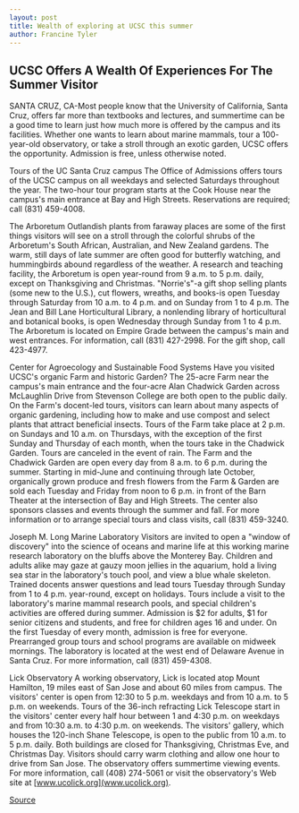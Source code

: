 ```yaml
---
layout: post
title: Wealth of exploring at UCSC this summer
author: Francine Tyler
---
```


## UCSC Offers A Wealth Of Experiences For The Summer Visitor

SANTA CRUZ, CA-Most people know that the University of California, Santa Cruz, offers far more than textbooks and lectures, and summertime can be a good time to learn just how much more is offered by the campus and its facilities. Whether one wants to learn about marine mammals, tour a 100- year-old observatory, or take a stroll through an exotic garden, UCSC offers the opportunity. Admission is free, unless otherwise noted.

Tours of the UC Santa Cruz campus The Office of Admissions offers tours of the UCSC campus on all weekdays and selected Saturdays throughout the year. The two-hour tour program starts at the Cook House near the campus's main entrance at Bay and High Streets. Reservations are required; call (831) 459-4008.

The Arboretum Outlandish plants from faraway places are some of the first things visitors will see on a stroll through the colorful shrubs of the Arboretum's South African, Australian, and New Zealand gardens. The warm, still days of late summer are often good for butterfly watching, and hummingbirds abound regardless of the weather. A research and teaching facility, the Arboretum is open year-round from 9 a.m. to 5 p.m. daily, except on Thanksgiving and Christmas. "Norrie's"-a gift shop selling plants (some new to the U.S.), cut flowers, wreaths, and books-is open Tuesday through Saturday from 10 a.m. to 4 p.m. and on Sunday from 1 to 4 p.m. The Jean and Bill Lane Horticultural Library, a nonlending library of horticultural and botanical books, is open Wednesday through Sunday from 1 to 4 p.m. The Arboretum is located on Empire Grade between the campus's main and west entrances. For information, call (831) 427-2998. For the gift shop, call 423-4977.

Center for Agroecology and Sustainable Food Systems Have you visited UCSC's organic Farm and historic Garden? The 25-acre Farm near the campus's main entrance and the four-acre Alan Chadwick Garden across McLaughlin Drive from Stevenson College are both open to the public daily. On the Farm's docent-led tours, visitors can learn about many aspects of organic gardening, including how to make and use compost and select plants that attract beneficial insects. Tours of the Farm take place at 2 p.m. on Sundays and 10 a.m. on Thursdays, with the exception of the first Sunday and Thursday of each month, when the tours take in the Chadwick Garden. Tours are canceled in the event of rain. The Farm and the Chadwick Garden are open every day from 8 a.m. to 6 p.m. during the summer. Starting in mid-June and continuing through late October, organically grown produce and fresh flowers from the Farm & Garden are sold each Tuesday and Friday from noon to 6 p.m. in front of the Barn Theater at the intersection of Bay and High Streets. The center also sponsors classes and events through the summer and fall. For more information or to arrange special tours and class visits, call (831) 459-3240.

Joseph M. Long Marine Laboratory Visitors are invited to open a "window of discovery" into the science of oceans and marine life at this working marine research laboratory on the bluffs above the Monterey Bay. Children and adults alike may gaze at gauzy moon jellies in the aquarium, hold a living sea star in the laboratory's touch pool, and view a blue whale skeleton. Trained docents answer questions and lead tours Tuesday through Sunday from 1 to 4 p.m. year-round, except on holidays. Tours include a visit to the laboratory's marine mammal research pools, and special children's activities are offered during summer. Admission is $2 for adults, $1 for senior citizens and students, and free for children ages 16 and under. On the first Tuesday of every month, admission is free for everyone. Prearranged group tours and school programs are available on midweek mornings. The laboratory is located at the west end of Delaware Avenue in Santa Cruz. For more information, call (831) 459-4308.

Lick Observatory A working observatory, Lick is located atop Mount Hamilton, 19 miles east of San Jose and about 60 miles from campus. The visitors' center is open from 12:30 to 5 p.m. weekdays and from 10 a.m. to 5 p.m. on weekends. Tours of the 36-inch refracting Lick Telescope start in the visitors' center every half hour between 1 and 4:30 p.m. on weekdays and from 10:30 a.m. to 4:30 p.m. on weekends. The visitors' gallery, which houses the 120-inch Shane Telescope, is open to the public from 10 a.m. to 5 p.m. daily. Both buildings are closed for Thanksgiving, Christmas Eve, and Christmas Day. Visitors should carry warm clothing and allow one hour to drive from San Jose. The observatory offers summertime viewing events. For more information, call (408) 274-5061 or visit the observatory's Web site at [www.ucolick.org](www.ucolick.org).

[Source](http://www1.ucsc.edu/news_events/press_releases/archive/98-99/05-99/0599-summer.htm "Permalink to Wealth of exploring at UCSC this summer")